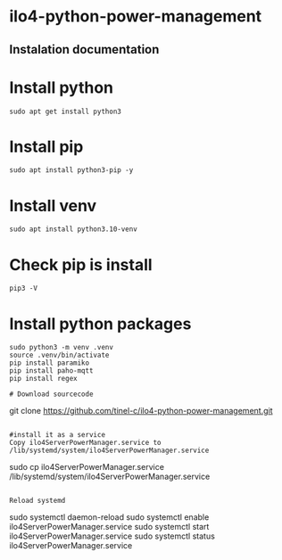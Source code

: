 # ilo4-python-power-management


## Instalation documentation

# Install python
```
sudo apt get install python3
```
# Install pip
```
sudo apt install python3-pip -y
```
# Install venv
```
sudo apt install python3.10-venv
```
# Check pip is install
```
pip3 -V
```
# Install python packages
```
sudo python3 -m venv .venv
source .venv/bin/activate
pip install paramiko
pip install paho-mqtt
pip install regex

# Download sourcecode
```
git clone https://github.com/tinel-c/ilo4-python-power-management.git
```

#install it as a service 
Copy ilo4ServerPowerManager.service to /lib/systemd/system/ilo4ServerPowerManager.service

```
sudo cp ilo4ServerPowerManager.service /lib/systemd/system/ilo4ServerPowerManager.service
```

Reload systemd

```
sudo systemctl daemon-reload
sudo systemctl enable ilo4ServerPowerManager.service
sudo systemctl start ilo4ServerPowerManager.service
sudo systemctl status ilo4ServerPowerManager.service
```

